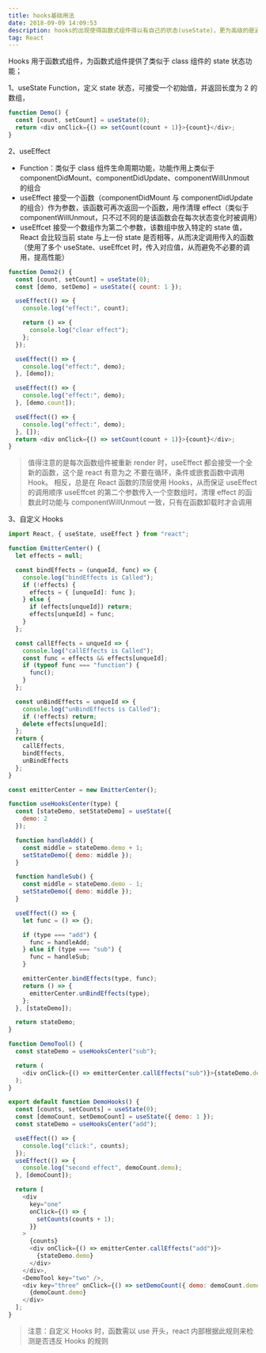 ```yaml
---
title: hooks基础用法
date: 2018-09-09 14:09:53
description: hooks的出现使得函数式组件得以有自己的状态(useState)，更为高级的是通过useEffect我们可以模拟class组件的生命周期，使得函数式组件可以基本代替class组件
tag: React
---
```



Hooks 用于函数式组件，为函数式组件提供了类似于 class 组件的 state 状态功能；

1、useState
Function，定义 state 状态，可接受一个初始值，并返回长度为 2 的数组，

```js
function Demo() {
  const [count, setCount] = useState(0);
  return <div onClick={() => setCount(count + 1)}>{count}</div>;
}
```

2、useEffect

- Function：类似于 class 组件生命周期功能，功能作用上类似于 componentDidMount、componentDidUpdate、componentWillUnmout 的组合
- useEffect 接受一个函数（componentDidMount 与 componentDidUpdate 的组合）作为参数，该函数可再次返回一个函数，用作清理 effect（类似于 componentWillUnmout，只不过不同的是该函数会在每次状态变化时被调用）
- useEffcet 接受一个数组作为第二个参数，该数组中放入特定的 state 值，React 会比较当前 state 与上一份 state 是否相等，从而决定调用传入的函数（使用了多个 useState、useEffcet 时，传入对应值，从而避免不必要的调用，提高性能）

```js
function Demo2() {
  const [count, setCount] = useState(0);
  const [demo, setDemo] = useState({ count: 1 });

  useEffect(() => {
    console.log("effect:", count);

    return () => {
      console.log("clear effect");
    };
  });

  useEffect(() => {
    console.log("effect:", demo);
  }, [demo]);

  useEffect(() => {
    console.log("effect:", demo);
  }, [demo.count]);

  useEffect(() => {
    console.log("effect:", demo);
  }, []);
  return <div onClick={() => setCount(count + 1)}>{count}</div>;
}
```

> 值得注意的是每次函数组件被重新 render 时，useEffect 都会接受一个全新的函数，这个是 react 有意为之
> 不要在循环，条件或嵌套函数中调用 Hook。 相反，总是在 React 函数的顶层使用 Hooks，从而保证 useEffect 的调用顺序
> useEffcet 的第二个参数传入一个空数组时，清理 effect 的函数此时功能与 componentWillUnmout 一致，只有在函数卸载时才会调用

3、自定义 Hooks

```js
import React, { useState, useEffect } from "react";

function EmitterCenter() {
  let effects = null;

  const bindEffects = (unqueId, func) => {
    console.log("bindEffects is Called");
    if (!effects) {
      effects = { [unqueId]: func };
    } else {
      if (effects[unqueId]) return;
      effects[unqueId] = func;
    }
  };

  const callEffects = unqueId => {
    console.log("callEffects is Called");
    const func = effects && effects[unqueId];
    if (typeof func === "function") {
      func();
    }
  };

  const unBindEffects = unqueId => {
    console.log("unBindEffects is Called");
    if (!effects) return;
    delete effects[unqueId];
  };
  return {
    callEffects,
    bindEffects,
    unBindEffects
  };
}

const emitterCenter = new EmitterCenter();

function useHooksCenter(type) {
  const [stateDemo, setStateDemo] = useState({
    demo: 2
  });

  function handleAdd() {
    const middle = stateDemo.demo + 1;
    setStateDemo({ demo: middle });
  }

  function handleSub() {
    const middle = stateDemo.demo - 1;
    setStateDemo({ demo: middle });
  }

  useEffect(() => {
    let func = () => {};

    if (type === "add") {
      func = handleAdd;
    } else if (type === "sub") {
      func = handleSub;
    }

    emitterCenter.bindEffects(type, func);
    return () => {
      emitterCenter.unBindEffects(type);
    };
  }, [stateDemo]);

  return stateDemo;
}

function DemoTool() {
  const stateDemo = useHooksCenter("sub");

  return (
    <div onClick={() => emitterCenter.callEffects("sub")}>{stateDemo.demo}</div>
  );
}

export default function DemoHooks() {
  const [counts, setCounts] = useState(0);
  const [demoCount, setDemoCount] = useState({ demo: 1 });
  const stateDemo = useHooksCenter("add");

  useEffect(() => {
    console.log("click:", counts);
  });
  useEffect(() => {
    console.log("second effect", demoCount.demo);
  }, [demoCount]);

  return [
    <div
      key="one"
      onClick={() => {
        setCounts(counts + 1);
      }}
    >
      {counts}
      <div onClick={() => emitterCenter.callEffects("add")}>
        {stateDemo.demo}
      </div>
    </div>,
    <DemoTool key="two" />,
    <div key="three" onClick={() => setDemoCount({ demo: demoCount.demo + 1 })}>
      {demoCount.demo}
    </div>
  ];
}
```

> 注意：自定义 Hooks 时，函数需以 use 开头，react 内部根据此规则来检测是否违反 Hooks 的规则
